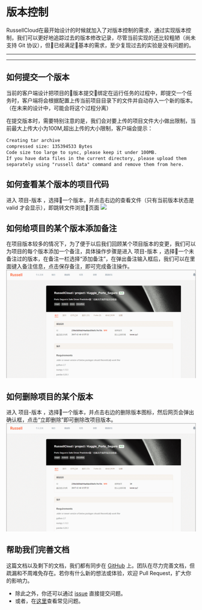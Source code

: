 # 版本控制

RussellCloud在最开始设计的时候就加入了对版本控制的需求，通过实现版本控制，我们可以更好地追踪过去的版本修改记录，尽管当前实现的还比较粗陋（尚未支持 Git 协议），但已经满足基本的需求，至少复现过去的实验是没有问题的。

---

<!-- toc -->

---

## 如何提交一个版本

当前的客户端设计把项目的版本提交绑定在运行任务的过程中，即提交一个任务时，客户端将会根据配置上传当前项目目录下的文件并自动存入一个新的版本。（在未来的设计中，可能会将这个过程分离）

在提交版本时，需要特别注意的是，我们会对要上传的项目文件大小做出限制，当前最大上传大小为100M,超出上传的大小限制，客户端会提示：

```
Creating tar archive
compressed size: 135394533 Bytes
Code size too large to sync, please keep it under 100MB.
If you have data files in the current directory, please upload them 
separately using "russell data" command and remove them from here.
```


## 如何查看某个版本的项目代码

进入 项目-版本 ，选择一个版本，并点击右边的查看文件（只有当前版本状态是 valid 才会显示），即跳转文件浏览页面
![](/asserts/img/version_control_1.gif)


## 如何给项目的某个版本添加备注
在项目版本较多的情况下，为了便于以后我们回顾某个项目版本的变更，我们可以为项目的每个版本添加一个备注，具体操作步骤是进入 项目-版本 ，选择一个未备注过的版本，在备注一栏选择“添加备注”，在弹出备注输入框后，我们可以在里面键入备注信息，点击保存备注，即可完成备注操作。
![](/asserts/img/version_remark.gif)


## 如何删除项目的某个版本
进入 项目-版本 ，选择一个版本，并点击右边的删除版本图标，然后网页会弹出确认框，点击“立即删除”即可删除改项目版本。
![](/asserts/img/version_delete.gif)



## 帮助我们完善文档
这篇文档以及剩下的文档，我们都有同步在 [GitHub](https://github.com/RussellCloud/russell-docs) 上。团队在尽力完善文档，但疏漏和不周难免存在。若你有什么新的想法或体验，欢迎 Pull Request，扩大你的影响力。

- 除此之外，你还可以通过 [issue](https://github.com/RussellCloud/russell-docs/issues/new?body=This%20issue%20is%20about%20<) 直接提交问题。
- 或者，在[这里](/faq/run-task.md)查看常见问题。